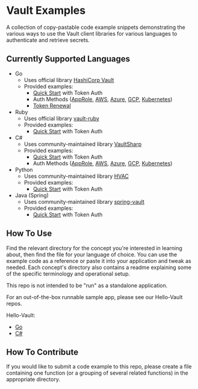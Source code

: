 # Vault Examples

A collection of copy-pastable code example snippets demonstrating the various
ways to use the Vault client libraries for various languages to authenticate and
retrieve secrets.

## Currently Supported Languages

- Go
  - Uses official library
    [HashiCorp Vault](https://pkg.go.dev/github.com/hashicorp/vault/api)
  - Provided examples:
    - [Quick Start](examples/_quick-start/go/example.go) with Token Auth
    - Auth Methods ([AppRole](examples/auth-methods/approle/go/example.go),
      [AWS](examples/auth-methods/aws/go/example.go),
      [Azure](examples/auth-methods/azure/go/example.go),
      [GCP](examples/auth-methods/gcp/go/example.go),
      [Kubernetes](examples/auth-methods/kubernetes/go/example.go))
    - [Token Renewal](examples/token-renewal/go/example.go)
- Ruby
  - Uses official library [vault-ruby](https://github.com/hashicorp/vault-ruby)
  - Provided examples:
    - [Quick Start](examples/_quick-start/ruby/example.rb) with Token Auth
- C#
  - Uses community-maintained library
    [VaultSharp](https://github.com/rajanadar/VaultSharp)
  - Provided examples:
    - [Quick Start](examples/_quick-start/dotnet/Example.cs) with Token Auth
    - Auth Methods ([AppRole](examples/auth-methods/approle/dotnet/Example.cs),
      [AWS](examples/auth-methods/aws/dotnet/Example.cs),
      [Azure](examples/auth-methods/azure/dotnet/Example.cs),
      [GCP](examples/auth-methods/gcp/dotnet/Example.cs),
      [Kubernetes](examples/auth-methods/kubernetes/dotnet/Example.cs))
- Python
  - Uses community-maintained library [HVAC](https://hvac.readthedocs.io/en/stable/overview.html)
  - Provided examples:
    - [Quick Start](examples/_quick-start/python/example.py) with Token Auth
- Java (Spring)
  - Uses community-maintained library [spring-vault](https://spring.io/projects/spring-vault)
  - Provided examples:
    - [Quick Start](examples/_quick-start/java/Example.java) with Token Auth

## How To Use

Find the relevant directory for the concept you're interested in learning about,
then find the file for your language of choice. You can use the example code as
a reference or paste it into your application and tweak as needed. Each
concept's directory also contains a readme explaining some of the specific
terminology and operational setup.

This repo is not intended to be "run" as a standalone application.

For an out-of-the-box runnable sample app, please see our Hello-Vault repos.

Hello-Vault:

- [Go](https://github.com/hashicorp/hello-vault-go)
- [C#](https://github.com/hashicorp/hello-vault-dotnet)

## How To Contribute

If you would like to submit a code example to this repo, please create a file
containing one function (or a grouping of several related functions) in the
appropriate directory.
